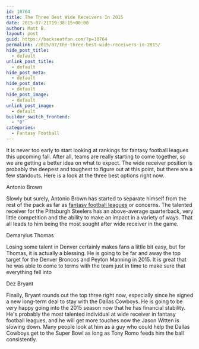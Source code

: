 ```yaml
---
id: 10764
title: The Three Best Wide Receivers In 2015
date: 2015-07-21T19:38:15+00:00
author: Matt B.
layout: post
guid: https://backseatfan.com/?p=10764
permalink: /2015/07/the-three-best-wide-receivers-in-2015/
hide_post_title:
  - default
unlink_post_title:
  - default
hide_post_meta:
  - default
hide_post_date:
  - default
hide_post_image:
  - default
unlink_post_image:
  - default
builder_switch_frontend:
  - "0"
categories:
  - Fantasy Football
---
```


<div class="entry">
  <p>
    It is never too early to start looking at rankings for fantasy football leagues this upcoming fall. After all, teams are really starting to come together, so we are getting a better idea on what to expect. The wide receiver position is probably the deepest and toughest to figure out at this point, but there are a few standouts. Here is a look at the three best options right now.
  </p>

  <p>
    Antonio Brown
  </p>

  <p>
    Slowly but surely, Antonio Brown has started to separate himself from the rest of the pack as far as <a href="https://www.fanduel.com/fantasy-football">fantasy football leagues</a> or concerns. The talented receiver for the Pittsburgh Steelers has an above-average quarterback, very little competition and the ability to make an impact in a variety of ways. That all leads to him being the most sought after wide receiver in the game.
  </p>

  <p>
    Demaryius Thomas
  </p>

  <p>
    Losing some talent in Denver certainly makes fans a little bit easy, but for Thomas, it is actually a blessing. He is going to be far and away the top target for the Denver Broncos and Peyton Manning in 2015. It is great that he was able to come to terms with the team just in time to make sure that everything fell into
  </p>

  <p>
    Dez Bryant
  </p>

  <p>
    Finally, Bryant rounds out the top three right now, especially since he signed a new long-term deal to stay with the Dallas Cowboys. He is going to be very happy going into the 2015 season now that he has financial stability. He's probably the most talented individual at wide receiver in fantasy football leagues, and he will get more touches now the Jason Witten is slowing down. Many people look at him as a guy who could help the Dallas Cowboys get to the Super Bowl as long as Tony Romo feeds him the ball consistently.
  </p>
</div>
